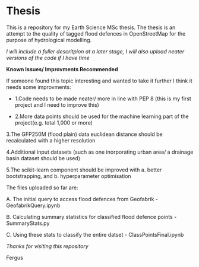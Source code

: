 # Thesis

This is a repository for my Earth Science MSc thesis. The thesis is an attempt to the quality of tagged
flood defences in OpenStreetMap for the purpose of hydrological modelling.

_I will include a fuller descritpion at a later stage, I will also upload neater versions of the code if I have time_

__Known Issues/ Improvments Recommended__

If someone found this topic interesting and wanted to take it further I think it needs some improvments:

- 1.Code needs to be made neater/ more in line with PEP 8 (this is my first project and I need to improve this)

- 2.More data points should be used for the machine learning part of the project(e.g. total 1,000 or more)

3.The GFP250M (flood plain) data euclidean distance should be recalculated with a higher resolution

4.Additional input datasets (such as one inorporating urban area/ a drainage basin dataset should be used)

5.The scikit-learn component should be improved with a. better bootstrapping, and b. hyperparameter optimisation 


The files uploaded so far are:

A. The initial query to access flood defences from Geofabrik - GeofabrikQuery.ipynb

B. Calculating summary statistics for classified flood defence points - SummaryStats.py

C. Using these stats to classify the entire datset - ClassPointsFinal.ipynb

_Thanks for visiting this repository_

Fergus
